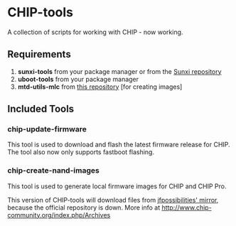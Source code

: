 # CHIP-tools
A collection of scripts for working with CHIP - now working.

## Requirements
1) **sunxi-tools** from your package manager or from the [Sunxi repository](https://github.com/linux-sunxi/sunxi-tools.git)
2) **uboot-tools** from your package manager
2) **mtd-utils-mlc** from [this repository](http://chip.jfpossibilities.com/gits/CHIP-mtd-utils.git) [for creating images]

## Included Tools
### chip-update-firmware
This tool is used to download and flash the latest firmware release for CHIP. The tool also now only supports fastboot flashing.

### chip-create-nand-images
This tool is used to generate local firmware images for CHIP and CHIP Pro.

This version of CHIP-tools will download files from [jfpossibilities' mirror](http://chip.jfpossibilities.com), because the official repository is down.
More info at http://www.chip-community.org/index.php/Archives
